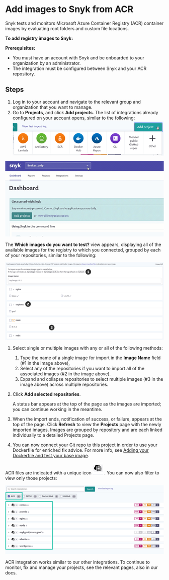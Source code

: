 # Add images to Snyk from ACR

Snyk tests and monitors Microsoft Azure Container Registry (ACR) container images by evaluating root folders and custom file locations.

**To add registry images to Snyk:**

**Prerequisites:**

* You must have an account with Snyk and be onboarded to your organization by an administrator.
* The integration must be configured between Snyk and your ACR repository.

## Steps

1. Log in to your account and navigate to the relevant group and organization that you want to manage.
2. Go to **Projects**, and click **Add projects**. The list of integrations already configured on your account opens, similar to the following: ![](../../../../.gitbook/assets/uuid-dd01aab7-482f-0fc2-01de-c2427a14a0e0-en.png)

![](<../../../../.gitbook/assets/add-artifactory-images (1) (2) (1) (1) (1) (1) (1) (1) (1) (1) (1) (1) (1) (1) (1) (1) (1) (1) (1) (1) (1) (1) (1) (1) (1) (1) (1) (1) (1) (1) (1) (1) (1) (1) (1) (1) (1) (1) (1) (1) (1) (1) (1) (1) (1) (1) (1) (1) (7).gif>)

The **Which images do you want to test?** view appears, displaying all of the available images for the registry to which you connected, grouped by each of your repositories, similar to the following:

![](<../../../../.gitbook/assets/uuid-bd9cf629-f5fb-b28b-1fc1-40df2367a7f9-en (1) (1) (2) (4) (2) (1) (1) (1) (1) (1) (1) (1) (1) (1) (1) (1) (1) (1) (1) (1) (1) (1) (1) (1) (1) (1) (1) (1) (1) (1) (1) (1) (1) (1) (1) (1) (1) (1) (1) (1) (1) (1) (1) (1) (1) (1) (1) (1) (1) (1) ( (12).png>)

1. Select single or multiple images with any or all of the following methods:
   1. Type the name of a single image for import in the **Image Name** field (#1 in the image above),
   2. Select any of the repositories if you want to import all of the associated images (#2 in the image above).
   3. Expand and collapse repositories to select multiple images (#3 in the image above) across multiple repositories.
2.  Click **Add selected repositories**.

    A status bar appears at the top of the page as the images are imported; you can continue working in the meantime.
3. When the import ends, notification of success, or failure, appears at the top of the page. Click **Refresh** to view the **Projects** page with the newly imported images. Images are grouped by repository and are each linked individually to a detailed Projects page.
4. You can now connect your Git repo to this project in order to use your Dockerfile for enriched fix advice. For more info, see [Adding your Dockerfile and test your base image](https://support.snyk.io/hc/articles/360003916218#UUID-9ab347a6-8af0-ef6c-5ebd-cec21fbfab29).

ACR files are indicated with a unique icon ![](../../../../.gitbook/assets/uuid-5d10608d-d674-d4ee-d6c2-6faadd6fc8ea-en.png) . You can now also filter to view only those projects:

![](<../../../../.gitbook/assets/image (4) (3) (3) (3) (3) (4) (4) (5) (4) (1) (1) (1) (1) (1) (1) (1) (1) (1) (1) (1) (1) (1) (1) (1) (1) (1) (1) (1) (1) (1) (1) (1) (1) (1) (1) (1) (1) (1) (1) (1) (1) (1) (1) (1) (1) (1) (1) (1) (1) (1) (1) (1) (1) (1) (1) (2).png>)

ACR integration works similar to our other integrations. To continue to monitor, fix and manage your projects, see the relevant pages, also in our docs.
